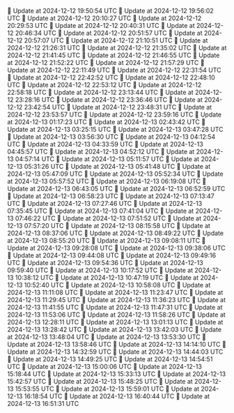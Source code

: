 🔄 Update at 2024-12-12 19:50:54 UTC
🔄 Update at 2024-12-12 19:56:02 UTC
🔄 Update at 2024-12-12 20:10:27 UTC
🔄 Update at 2024-12-12 20:29:53 UTC
🔄 Update at 2024-12-12 20:40:31 UTC
🔄 Update at 2024-12-12 20:46:34 UTC
🔄 Update at 2024-12-12 20:51:57 UTC
🔄 Update at 2024-12-12 20:57:07 UTC
🔄 Update at 2024-12-12 21:10:51 UTC
🔄 Update at 2024-12-12 21:26:31 UTC
🔄 Update at 2024-12-12 21:35:02 UTC
🔄 Update at 2024-12-12 21:41:45 UTC
🔄 Update at 2024-12-12 21:46:55 UTC
🔄 Update at 2024-12-12 21:52:22 UTC
🔄 Update at 2024-12-12 21:57:29 UTC
🔄 Update at 2024-12-12 22:11:49 UTC
🔄 Update at 2024-12-12 22:31:54 UTC
🔄 Update at 2024-12-12 22:42:52 UTC
🔄 Update at 2024-12-12 22:48:10 UTC
🔄 Update at 2024-12-12 22:53:12 UTC
🔄 Update at 2024-12-12 22:58:18 UTC
🔄 Update at 2024-12-12 23:13:44 UTC
🔄 Update at 2024-12-12 23:28:16 UTC
🔄 Update at 2024-12-12 23:36:46 UTC
🔄 Update at 2024-12-12 23:42:54 UTC
🔄 Update at 2024-12-12 23:48:31 UTC
🔄 Update at 2024-12-12 23:53:57 UTC
🔄 Update at 2024-12-12 23:59:16 UTC
🔄 Update at 2024-12-13 01:17:23 UTC
🔄 Update at 2024-12-13 02:43:42 UTC
🔄 Update at 2024-12-13 03:25:15 UTC
🔄 Update at 2024-12-13 03:47:28 UTC
🔄 Update at 2024-12-13 03:56:30 UTC
🔄 Update at 2024-12-13 04:12:54 UTC
🔄 Update at 2024-12-13 04:33:59 UTC
🔄 Update at 2024-12-13 04:45:57 UTC
🔄 Update at 2024-12-13 04:52:12 UTC
🔄 Update at 2024-12-13 04:57:14 UTC
🔄 Update at 2024-12-13 05:11:57 UTC
🔄 Update at 2024-12-13 05:31:26 UTC
🔄 Update at 2024-12-13 05:41:48 UTC
🔄 Update at 2024-12-13 05:47:09 UTC
🔄 Update at 2024-12-13 05:52:34 UTC
🔄 Update at 2024-12-13 05:57:52 UTC
🔄 Update at 2024-12-13 06:19:08 UTC
🔄 Update at 2024-12-13 06:43:05 UTC
🔄 Update at 2024-12-13 06:52:59 UTC
🔄 Update at 2024-12-13 06:58:23 UTC
🔄 Update at 2024-12-13 07:13:47 UTC
🔄 Update at 2024-12-13 07:27:46 UTC
🔄 Update at 2024-12-13 07:35:45 UTC
🔄 Update at 2024-12-13 07:41:04 UTC
🔄 Update at 2024-12-13 07:46:22 UTC
🔄 Update at 2024-12-13 07:51:52 UTC
🔄 Update at 2024-12-13 07:57:20 UTC
🔄 Update at 2024-12-13 08:15:58 UTC
🔄 Update at 2024-12-13 08:37:06 UTC
🔄 Update at 2024-12-13 08:49:22 UTC
🔄 Update at 2024-12-13 08:55:20 UTC
🔄 Update at 2024-12-13 09:08:11 UTC
🔄 Update at 2024-12-13 09:28:08 UTC
🔄 Update at 2024-12-13 09:38:06 UTC
🔄 Update at 2024-12-13 09:44:08 UTC
🔄 Update at 2024-12-13 09:49:16 UTC
🔄 Update at 2024-12-13 09:54:36 UTC
🔄 Update at 2024-12-13 09:59:40 UTC
🔄 Update at 2024-12-13 10:17:52 UTC
🔄 Update at 2024-12-13 10:38:12 UTC
🔄 Update at 2024-12-13 10:47:19 UTC
🔄 Update at 2024-12-13 10:52:40 UTC
🔄 Update at 2024-12-13 10:58:08 UTC
🔄 Update at 2024-12-13 11:11:08 UTC
🔄 Update at 2024-12-13 11:23:47 UTC
🔄 Update at 2024-12-13 11:29:45 UTC
🔄 Update at 2024-12-13 11:36:23 UTC
🔄 Update at 2024-12-13 11:41:55 UTC
🔄 Update at 2024-12-13 11:47:31 UTC
🔄 Update at 2024-12-13 11:53:06 UTC
🔄 Update at 2024-12-13 11:58:26 UTC
🔄 Update at 2024-12-13 12:28:11 UTC
🔄 Update at 2024-12-13 13:01:13 UTC
🔄 Update at 2024-12-13 13:28:42 UTC
🔄 Update at 2024-12-13 13:42:03 UTC
🔄 Update at 2024-12-13 13:48:04 UTC
🔄 Update at 2024-12-13 13:53:30 UTC
🔄 Update at 2024-12-13 13:58:46 UTC
🔄 Update at 2024-12-13 14:14:10 UTC
🔄 Update at 2024-12-13 14:32:59 UTC
🔄 Update at 2024-12-13 14:44:03 UTC
🔄 Update at 2024-12-13 14:49:25 UTC
🔄 Update at 2024-12-13 14:54:51 UTC
🔄 Update at 2024-12-13 15:00:06 UTC
🔄 Update at 2024-12-13 15:18:44 UTC
🔄 Update at 2024-12-13 15:33:13 UTC
🔄 Update at 2024-12-13 15:42:57 UTC
🔄 Update at 2024-12-13 15:48:25 UTC
🔄 Update at 2024-12-13 15:53:55 UTC
🔄 Update at 2024-12-13 15:59:01 UTC
🔄 Update at 2024-12-13 16:18:54 UTC
🔄 Update at 2024-12-13 16:40:44 UTC
🔄 Update at 2024-12-13 16:51:31 UTC
